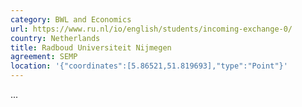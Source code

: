 ```yaml
---
category: BWL and Economics
url: https://www.ru.nl/io/english/students/incoming-exchange-0/
country: Netherlands
title: Radboud Universiteit Nijmegen
agreement: SEMP
location: '{"coordinates":[5.86521,51.819693],"type":"Point"}'
---
```

...
